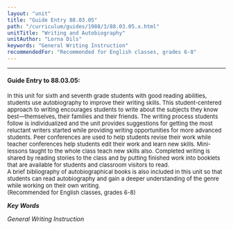 ```yaml
---
layout: "unit"
title: "Guide Entry 88.03.05"
path: "/curriculum/guides/1988/3/88.03.05.x.html"
unitTitle: "Writing and Autobiography"
unitAuthor: "Lorna Dils"
keywords: "General Writing Instruction"
recommendedFor: "Recommended for English classes, grades 6-8"
---
```

<body>
<hr/>
<h4>
Guide Entry to 88.03.05:
</h4>
<font size="-1">
<dl>
<dt>
In this unit for sixth and seventh grade students with good reading abilities, students use autobiography to improve their writing skills. This student-centered approach to writing encourages students to write about the subjects they know best—themselves, their families and their friends. The writing process students follow is individualized and the unit provides suggestions for getting the most reluctant writers started while providing writing opportunities for more advanced students. Peer conferences are used to help students revise their work while teacher conferences help students edit their work and learn new skills. Mini-lessons taught to the whole class teach new skills also. Completed writing is shared by reading stories to the class and by putting finished work into booklets that are available for students and classroom visitors to read.
<dt>
A brief bibliography of autobiographical books is also included in this unit so that students can read autobiography and gain a deeper understanding of the genre while working on their own writing.
<dt>
(Recommended for English classes, grades 6-8)
</dt>
</dt>
</dt>
</dl>
</font>
<p>
<b>
<i>
Key Words
</i>
</b>
<br/>
</p>
<p>
<i>
General Writing Instruction
</i>
</p>
</body>